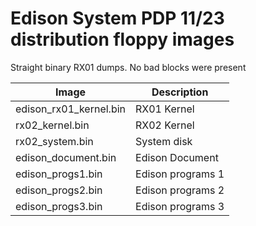 # Edison System PDP 11/23 distribution floppy images

Straight binary RX01 dumps. No bad blocks were present

|Image                 | Description     |
|----------------------|-----------------|
|edison_rx01_kernel.bin|RX01 Kernel      |
|rx02_kernel.bin       |RX02 Kernel      |
|rx02_system.bin       |System disk      |
|edison_document.bin   |Edison Document  |
|edison_progs1.bin     |Edison programs 1|
|edison_progs2.bin     |Edison programs 2|
|edison_progs3.bin     |Edison programs 3|

